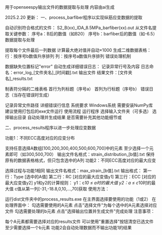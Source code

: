 用于openseespy输出文件的数据提取与处理
内容由ai生成

2025.2.20 更新：
一、process_barfiber程序以实现纵筋应变数据的提取

自动识别符合格式的文件： S2_B(xx)_IDA_8.5MPa_barfiber(xx).out
从文件名提取关键参数：
序号a：B后的数值（如B20）
序号b：barfiber后的数值（如-6.5）
数据提取与处理

提取每个文件最后一列数据
计算最大绝对值并自动×1000
生成二维数据表格：
行：按序号b数值升序排列
列：按序号a数值升序排列
错误处理机制

数据缺失位置标记"error"
自动生成详细错误日志：
记录异常行号及内容
日志命名：error_log_[文件夹名]_[时间戳].txt
输出文件
结果文件：[文件夹名]_results.txt

制表符分隔的二维表格
首行为列标题（序号a）
首列为行标题（序号b）
错误日志（当存在错误时生成）

记录异常文件路径
详细错误行信息
系统要求
Windows系统
需要安装NumPy库
建议使用打包后的exe文件运行
使用流程
运行程序
选择输入文件夹（可多选）
选择输出目录
自动处理并生成结果
是否需要补充其他功能细节或

二、process_results程序以进一步处理应变数据

功能1：不同ECC高度对应的应变分布

支持任意选择A数组[100,200,300,400,500,600,700]中的元素
至少选择一个元素即可（如300,500,700）
输出文件名格式：strain_distribution_[b值].txt
保持原有的数据表格格式，但只包含选中的A列
功能2：不同ECC高度对应的最大应变

选择过程与功能1相同
输出文件名格式：max_strain_[b值].txt
输出格式：
第一行：Type [选中的A值]
第二行：RC [对应的最大应变值y1]
第三行：ECC [对应的最大应变值y2]
y1和y2的计算规则：
y1：c*10 ≤ a时的最大值
y2：a ≤ c*10时的最大值
c值从第一列[-31,-18.8,0,10,...,70]获取
使用方法：

运行dist文件夹中的process_results.exe
在主界面选择要使用的功能（1或2）
在处理界面中：
勾选需要使用的A元素
点击"选择文件"为每个选中的A元素选择对应文件
勾选需要处理的b元素
点击"选择输出位置并生成文件"完成处理
注意事项：

每个A元素都需要选择对应的results文件
可以使用"重置选择"按钮清空已选文件
至少需要选择一个b元素
功能2会自动处理数据而不输出功能1的结果
